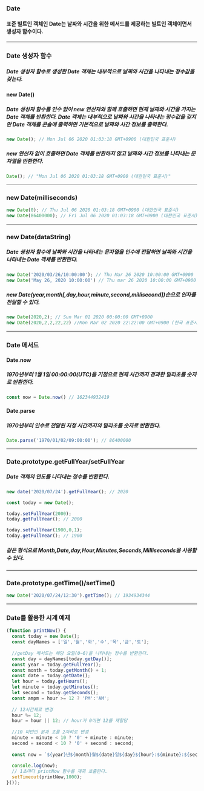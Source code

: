 ### Date
#### 표준 빌트인 객체인 Date는 날짜와 시간을 위한 메서드를 제공하는 빌트인 객체이면서 생성자 함수이다.
___

### Date 생성자 함수
##### Date 생성자 함수로 생성한 Date 객체는 내부적으로 날짜와 시간을 나타내는 정수값을 갖는다.

#### new Date()
##### Date 생성자 함수를 인수 없이 new 연산자와 함께 호출하면 현재 날짜와 시간을 가지는 Date 객체를 반환한다. Date 객체는 내부적으로 날짜와 시간을 나타내는 정수값을 갖지만 Date 객체를 콘솔에 출력하면 기본적으로 날짜와 시간 정보를 출력한다.
```js
new Date(); // Mon Jul 06 2020 01:03:18 GMT+0900 (대한민국 표준시)
```
##### new 연산자 없이 호출하면 Date 객체를 반환하지 않고 날짜와 시간 정보를 나타내는 문자열을 반환한다.
```js
Date(); // "Mon Jul 06 2020 01:03:18 GMT+0900 (대한민국 표준시)"
```
___

### new Date(milliseconds)
```js
new Date(0); // Thu Jul 06 2020 01:03:18 GMT+0900 (대한민국 표준시)
new Date(86400000); // Fri Jul 06 2020 01:03:18 GMT+0900 (대한민국 표준시)
```
___
### new Date(dataString)
##### Date 생성자 함수에 날짜와 시간을 나타내는 문자열을 인수에 전달하면 날짜와 시간을 나타내는 Date 객체를 반환한다.
```js
new Date('2020/03/26/10:00:00'); // Thu Mar 26 2020 10:00:00 GMT+0900
new Date('May 26, 2020 10:00:00') // Thu mar 26 2020 10:00:00 GMT+0900
```
##### new Date(year,month[,day,hour,minute,second,millisecond])순으로 인자를 전달할 수 있다.
```js
new Date(2020,2); // Sun Mar 01 2020 00:00:00 GMT+0900
new Date(2020,2,2,22,22) //Mon Mar 02 2020 22:22:00 GMT+0900 (한국 표준시)
```
___

### Date 메서드

#### Date.now
##### 1970년부터 1월 1일 00:00:00(UTC)을 기점으로 현재 시간까지 경과한 밀리초를 숫자로 반환한다.

```js
const now = Date.now() // 162344932419
```
#### Date.parse
##### 1970년부터 인수로 전달된 지정 시간까지의 밀리초를 숫자로 반환한다.
```js
Date.parse('1970/01/02/09:00:00'); // 86400000
```
___
### Date.prototype.getFullYear/setFullYear
##### Date 객체의 연도를 나타내는 정수를 반환한다.
```js
new date('2020/07/24').getFullYear(); // 2020

const today = new Date();

today.setFullYear(2000);
today.getFullYear(); // 2000

today.setFullYear(1900,0,1);
today.getFullYear(); // 1900
```

##### 같은 형식으로 Month,Date,day,Hour,Minutes,Seconds,Milliseconds을 사용할 수 있다.
___
### Date.prototype.getTime()/setTime()
```js
new Date('2020/07/24/12:30').getTime(); // 1934934344
```
___

### Date를 활용한 시계 예제
```js
(function printNow() {
  const today = new Date();
  const dayNames = ['일','월','화','수','목','금','토'];
  
  //getDay 메서드는 해당 요일(0~6)을 나타내는 정수를 반환한다.
  const day = dayNames[today.getDay()];
  const year = today.getFullYear();
  const month = today.getMonth() + 1;
  const date = today.getDate();
  let hour = today.getHours();
  let minute = today.getMinutes();
  let second = today.getSeconds();
  const ampm = hour >= 12 ? 'PM':'AM';
  
  // 12시간제로 변경
  hour %= 12;
  hour = hour || 12; // hour가 0이면 12를 재할당
  
  //10 미만인 분과 초를 2자리로 변경
  minute = minute < 10 ? '0' + minute : minute;
  second = second < 10 ? '0' + second : second;
  
  const now = `${year}년${month}월${date}일${day}${hour}:${minute}:${second}`;
  
  console.log(now);
  // 1초마다 printNow 함수를 재귀 호출한다. 
  setTimeout(printNow,1000);
}());